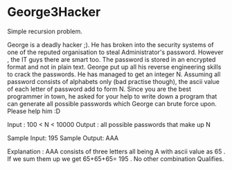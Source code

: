 # George3Hacker
Simple recursion problem.

George is a deadly hacker ;). He has broken into the security systems of one of the reputed organisation to steal Administrator's password. However , the IT guys there are smart too. The password is stored in an encrypted format and not in plain text. George put up all his reverse engineering skills to crack the passwords. He has managed to get an integer N. Assuming all password consists of alphabets only (bad practise though), the ascii value of each letter of password add to form N. Since you are the best programmer in town, he asked for your help to write down a program that can generate all possible passwords which George can brute force upon. Please help him :D

Input :
100 < N < 10000
Output :
all possible passwords that make up N

Sample Input:
195
Sample Output:
AAA

Explanation : AAA consists of three letters all being A with ascii value as 65 . If we sum them up we get 65+65+65= 195 . No other combination Qualifies.
